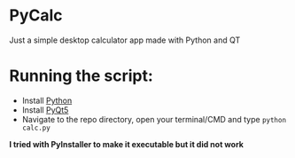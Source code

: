 # PyCalc
Just a simple desktop calculator app made with Python and QT
# Running the script:
- Install [Python](https://www.python.org/downloads)
- Install [PyQt5](https://pypi.org/project/PyQt5)
- Navigate to the repo directory, open your terminal/CMD and type `python calc.py`

**I tried with PyInstaller to make it executable but it did not work**

